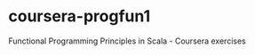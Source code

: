 coursera-progfun1
================

Functional Programming Principles in Scala - Coursera exercises
